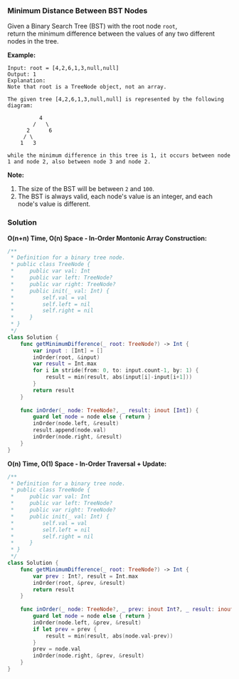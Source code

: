 
### Minimum Distance Between BST Nodes

Given a Binary Search Tree (BST) with the root node `root`,</br> 
return the minimum difference between the values of any two different nodes in the tree.

__Example:__
```
Input: root = [4,2,6,1,3,null,null]
Output: 1
Explanation:
Note that root is a TreeNode object, not an array.

The given tree [4,2,6,1,3,null,null] is represented by the following diagram:

          4
        /   \
      2      6
     / \    
    1   3  

while the minimum difference in this tree is 1, it occurs between node 1 and node 2, also between node 3 and node 2.
```

__Note:__
1. The size of the BST will be between `2` and `100`.
2. The BST is always valid, each node's value is an integer, and each node's value is different.

### Solution
__O(n+n) Time, O(n) Space - In-Order Montonic Array Construction:__
```Swift
/**
 * Definition for a binary tree node.
 * public class TreeNode {
 *     public var val: Int
 *     public var left: TreeNode?
 *     public var right: TreeNode?
 *     public init(_ val: Int) {
 *         self.val = val
 *         self.left = nil
 *         self.right = nil
 *     }
 * }
 */
class Solution {
    func getMinimumDifference(_ root: TreeNode?) -> Int {
        var input : [Int] = []
        inOrder(root, &input)
        var result = Int.max
        for i in stride(from: 0, to: input.count-1, by: 1) {
            result = min(result, abs(input[i]-input[i+1]))
        }
        return result
    }
    
    func inOrder(_ node: TreeNode?, _ result: inout [Int]) {
        guard let node = node else { return }
        inOrder(node.left, &result)
        result.append(node.val)
        inOrder(node.right, &result)
    }
}
```
__O(n) Time, O(1) Space - In-Order Traversal + Update:__
```Swift
/**
 * Definition for a binary tree node.
 * public class TreeNode {
 *     public var val: Int
 *     public var left: TreeNode?
 *     public var right: TreeNode?
 *     public init(_ val: Int) {
 *         self.val = val
 *         self.left = nil
 *         self.right = nil
 *     }
 * }
 */
class Solution {
    func getMinimumDifference(_ root: TreeNode?) -> Int {
        var prev : Int?, result = Int.max
        inOrder(root, &prev, &result)
        return result
    }
    
    func inOrder(_ node: TreeNode?, _ prev: inout Int?, _ result: inout Int) {
        guard let node = node else { return }
        inOrder(node.left, &prev, &result)
        if let prev = prev {
            result = min(result, abs(node.val-prev))
        }
        prev = node.val
        inOrder(node.right, &prev, &result)
    }
}
```